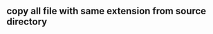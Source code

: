 ## copy all file with same extension from source directory
<!-- 
	https://stackoverflow.com/questions/296173/how-do-i-copy-files-with-specific-file-extension-to-a-folder-in-my-python-versi 

	https://stackoverflow.com/questions/3964681/find-all-files-in-a-directory-with-extension-txt-in-python?rq=1

	https://stackoverflow.com/questions/3207219/how-do-i-list-all-files-of-a-directory
-->

